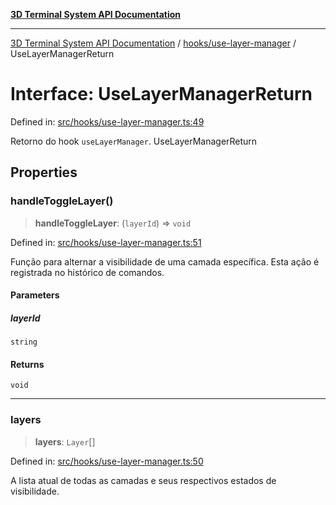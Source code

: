 [**3D Terminal System API Documentation**](../../../README.md)

***

[3D Terminal System API Documentation](../../../README.md) / [hooks/use-layer-manager](../README.md) / UseLayerManagerReturn

# Interface: UseLayerManagerReturn

Defined in: [src/hooks/use-layer-manager.ts:49](https://github.com/Dicommunitas/ThreeJS_Terminal_3D/blob/a3c5b1c59fdfa3d9f217f579fadf3e59d797e664/src/hooks/use-layer-manager.ts#L49)

Retorno do hook `useLayerManager`.
 UseLayerManagerReturn

## Properties

### handleToggleLayer()

> **handleToggleLayer**: (`layerId`) => `void`

Defined in: [src/hooks/use-layer-manager.ts:51](https://github.com/Dicommunitas/ThreeJS_Terminal_3D/blob/a3c5b1c59fdfa3d9f217f579fadf3e59d797e664/src/hooks/use-layer-manager.ts#L51)

Função para alternar a visibilidade de uma camada específica.
                                                         Esta ação é registrada no histórico de comandos.

#### Parameters

##### layerId

`string`

#### Returns

`void`

***

### layers

> **layers**: `Layer`[]

Defined in: [src/hooks/use-layer-manager.ts:50](https://github.com/Dicommunitas/ThreeJS_Terminal_3D/blob/a3c5b1c59fdfa3d9f217f579fadf3e59d797e664/src/hooks/use-layer-manager.ts#L50)

A lista atual de todas as camadas e seus respectivos estados de visibilidade.
